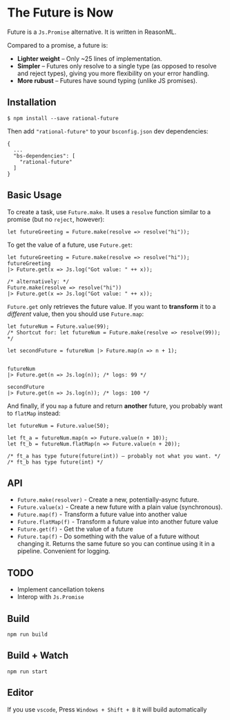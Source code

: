 # The Future is Now

Future is a `Js.Promise` alternative. It is written in ReasonML.

Compared to a promise, a future is:

- **Lighter weight** – Only ~25 lines of implementation.
- **Simpler** – Futures only resolve to a single type (as opposed to resolve and reject types), giving you more flexibility on your error handling.
- **More rubust** – Futures have sound typing (unlike JS promises).

## Installation

```
$ npm install --save rational-future
```

Then add `"rational-future"` to your `bsconfig.json` dev dependencies:

```
{
  ...
  "bs-dependencies": [
    "rational-future"
  ]
}
```

## Basic Usage

To create a task, use `Future.make`. It uses a `resolve` function similar to a promise (but no `reject`, however):

```re
let futureGreeting = Future.make(resolve => resolve("hi"));
```

To get the value of a future, use `Future.get`:

```re
let futureGreeting = Future.make(resolve => resolve("hi"));
futureGreeting
|> Future.get(x => Js.log("Got value: " ++ x));

/* alternatively: */
Future.make(resolve => resolve("hi"))
|> Future.get(x => Js.log("Got value: " ++ x));
```

`Future.get` only retrieves the future value. If you want to **transform** it to a *different* value, then you should use `Future.map`:

```re
let futureNum = Future.value(99);
/* Shortcut for: let futureNum = Future.make(resolve => resolve(99)); */

let secondFuture = futureNum |> Future.map(n => n + 1);


futureNum
|> Future.get(n => Js.log(n)); /* logs: 99 */

secondFuture
|> Future.get(n => Js.log(n)); /* logs: 100 */
```

And finally, if you `map` a future and return **another** future, you probably want to `flatMap` instead:

```re
let futureNum = Future.value(50);

let ft_a = futureNum.map(n => Future.value(n + 10));
let ft_b = futureNum.flatMap(n => Future.value(n + 20));

/* ft_a has type future(future(int)) – probably not what you want. */
/* ft_b has type future(int) */
```

## API

- `Future.make(resolver)` - Create a new, potentially-async future.
- `Future.value(x)` - Create a new future with a plain value (synchronous).
- `Future.map(f)` - Transform a future value into another value
- `Future.flatMap(f)` - Transform a future value into another future value
- `Future.get(f)` - Get the value of a future
- `Future.tap(f)` - Do something with the value of a future without changing it. Returns the same future so you can continue using it in a pipeline. Convenient for logging.

## TODO

- Implement cancellation tokens
- Interop with `Js.Promise`

## Build
```
npm run build
```

## Build + Watch

```
npm run start
```

## Editor
If you use `vscode`, Press `Windows + Shift + B` it will build automatically
